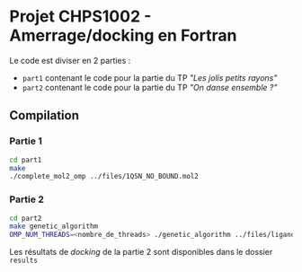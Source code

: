 # Projet CHPS1002 - Amerrage/docking en Fortran

Le code est diviser en 2 parties :
* `part1` contenant le code pour la partie du TP *"Les jolis petits rayons"*
* `part2` contenant le code pour la partie du TP *"On danse ensemble ?"*

## Compilation

### Partie 1
```bash
cd part1
make
./complete_mol2_omp ../files/1QSN_NO_BOUND.mol2
```

### Partie 2

```bash
cd part2
make genetic_algorithm
OMP_NUM_THREADS=<nombre_de_threads> ./genetic_algorithm ../files/ligand_NO_BOND.mol2 ../files/site.mol2
```

Les résultats de *docking* de la partie 2 sont disponibles dans le dossier `results`